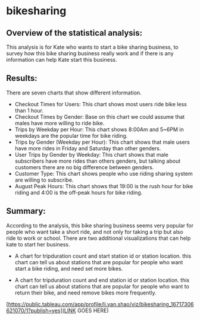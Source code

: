 # bikesharing

## Overview of the statistical analysis:

This analysis is for Kate who wants to start a bike sharing business, to survey how this bike sharing business really work and if there is any information can help Kate start this business.

## Results:

There are seven charts that show different information.

* Checkout Times for Users: This chart shows most users ride bike less than 1 hour.
* Checkout Times by Gender: Base on this chart we could assume that males have more willing to ride bike.
* Trips by Weekday per Hour: This chart shows 8:00Am and 5~6PM in weekdays are the popular time for bike riding.
* Trips by Gender (Weekday per Hour): This chart shows that male users have more rides in Friday and Saturday than other genders.
* User Trips by Gender by Weekday: This chart shows that male subscribers have more rides than others genders, but talking about customers there are no big difference between genders.
* Customer Type: This chart shows people who use riding sharing system are willing to subscribe.
* August Peak Hours: This chart shows that 19:00 is the rush hour for bike riding and 4:00 is the off-peak hours for bike riding.

## Summary:

According to the analysis, this bike sharing business seems very popular for people who want take a short ride, and not only for taking a trip but also ride to work or school.
There are two additional visualizations that can help kate to start her business.
* A chart for tripduration count and start station id or station location.
  this chart can tell us about stations that are popular for people who want start a bike riding, and need set more bikes.
  
* A chart for tripduration count and end station id or station location.
  this chart can tell us about stations that are popular for people who want to return their bike, and need remove bikes more frequently.


[https://public.tableau.com/app/profile/li.yan.shao/viz/bikesharing_16717306621070/1?publish=yes](LINK GOES HERE)
